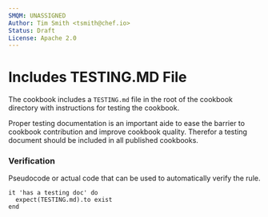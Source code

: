 ```yaml
---
SMQM: UNASSIGNED
Author: Tim Smith <tsmith@chef.io>
Status: Draft
License: Apache 2.0
---
```


# Includes TESTING.MD File

The cookbook includes a `TESTING.md` file in the root of the cookbook directory with instructions for testing the cookbook.

Proper testing documentation is an important aide to ease the barrier to cookbook contribution and improve cookbook quality. Therefor a testing document should be included in all published cookbooks.

### Verification

Pseudocode or actual code that can be used to automatically verify the rule.

    it 'has a testing doc' do
      expect(TESTING.md).to exist
    end
